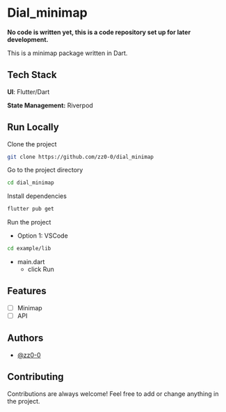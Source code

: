 # Dial_minimap

**No code is written yet, this is a code repository set up for later development.**

This is a minimap package written in Dart.

## Tech Stack

**UI**: Flutter/Dart

**State Management:** Riverpod

## Run Locally

Clone the project

```bash
git clone https://github.com/zz0-0/dial_minimap
```

Go to the project directory

```bash
cd dial_minimap
```

Install dependencies

```bash
flutter pub get
```

Run the project

- Option 1: VSCode

```bash
cd example/lib
```

- main.dart
  - click Run

## Features

- [ ] Minimap
- [ ] API

## Authors

- [@zz0-0](https://github.com/zz0-0)

## Contributing

Contributions are always welcome! Feel free to add or change anything in the project.
